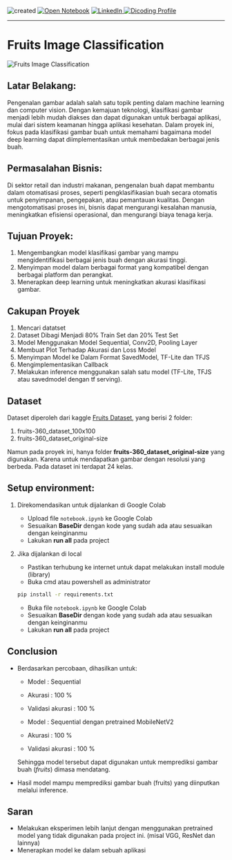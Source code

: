 ![created](https://img.shields.io/badge/created-28/07/2024-blue)
[![Open Notebook](https://img.shields.io/badge/Open_Notebook!-blue?logo=jupyter)](https://maulanakavaldo.github.io/fruits-classification/notebook.html)
<a href="https://www.linkedin.com/in/maulana-kavaldo/" target="_blank">
  <img src="https://img.shields.io/badge/LinkedIn-blue?logo=linkedin" alt="LinkedIn">
</a>
<a href="https://www.dicoding.com/users/mkavaldo/academies" target="_blank">
  <img src="https://img.shields.io/badge/Dicoding_Profile-blue?logo=browser" alt="Dicoding Profile">
</a>

---

# Fruits Image Classification

![Fruits Image Classification](https://github.com/user-attachments/assets/02ceccd3-973d-4b0c-ab38-ff7d726288d5)

## Latar Belakang:
Pengenalan gambar adalah salah satu topik penting dalam machine learning dan computer vision. Dengan kemajuan teknologi, klasifikasi gambar menjadi lebih mudah diakses dan dapat digunakan untuk berbagai aplikasi, mulai dari sistem keamanan hingga aplikasi kesehatan. Dalam proyek ini, fokus pada klasifikasi gambar buah untuk memahami bagaimana model deep learning dapat diimplementasikan untuk membedakan berbagai jenis buah.

## Permasalahan Bisnis:
Di sektor retail dan industri makanan, pengenalan buah dapat membantu dalam otomatisasi proses, seperti pengklasifikasian buah secara otomatis untuk penyimpanan, pengepakan, atau pemantauan kualitas. Dengan mengotomatisasi proses ini, bisnis dapat mengurangi kesalahan manusia, meningkatkan efisiensi operasional, dan mengurangi biaya tenaga kerja.

## Tujuan Proyek:
1. Mengembangkan model klasifikasi gambar yang mampu mengidentifikasi berbagai jenis buah dengan akurasi tinggi.
2. Menyimpan model dalam berbagai format yang kompatibel dengan berbagai platform dan perangkat.
3. Menerapkan deep learning untuk meningkatkan akurasi klasifikasi gambar.

## Cakupan Proyek
1. Mencari datatset
2. Dataset Dibagi Menjadi 80% Train Set dan 20% Test Set
3. Model Menggunakan Model Sequential, Conv2D, Pooling Layer
4. Membuat Plot Terhadap Akurasi dan Loss Model
5. Menyimpan Model ke Dalam Format SavedModel, TF-Lite dan TFJS
6. Mengimplementasikan Callback
7. Melakukan inference menggunakan salah satu model (TF-Lite, TFJS atau savedmodel dengan tf serving).

## Dataset
Dataset diperoleh dari kaggle <a href="https://www.kaggle.com/datasets/moltean/fruits" target='_blank'>Fruits Dataset</a>, yang berisi 2 folder:

1. fruits-360_dataset_100x100
2. fruits-360_dataset_original-size

Namun pada proyek ini, hanya folder **fruits-360_dataset_original-size** yang digunakan. Karena untuk mendapatkan gambar dengan resolusi yang berbeda.
Pada dataset ini terdapat 24 kelas.

## Setup environment:

1. Direkomendasikan untuk dijalankan di Google Colab

    - Upload file `notebook.ipynb` ke Google Colab 
    - Sesuaikan **BaseDir** dengan kode yang sudah ada atau sesuaikan dengan keinginanmu
    - Lakukan **run all** pada project

2. Jika dijalankan di local
    - Pastikan terhubung ke internet untuk dapat melakukan install module (library) 
    - Buka cmd atau powershell as administrator

    ```bash
    pip install -r requirements.txt
    ```
    - Buka file `notebook.ipynb` ke Google Colab 
    - Sesuaikan **BaseDir** dengan kode yang sudah ada atau sesuaikan dengan keinginanmu
    - Lakukan **run all** pada project

 ## Conclusion
 
- Berdasarkan percobaan, dihasilkan untuk:
    - Model              : Sequential
    - Akurasi            : 100 %
    - Validasi akurasi   : 100 %

    - Model              : Sequential dengan pretrained MobileNetV2
    - Akurasi            : 100 %
    - Validasi akurasi   : 100 %

   Sehingga model tersebut dapat digunakan untuk memprediksi gambar buah (_fruits_) dimasa mendatang.
- Hasil model mampu memprediksi gambar buah (fruits) yang diinputkan melalui inference.

## Saran
- Melakukan eksperimen lebih lanjut dengan menggunakan pretrained model yang tidak digunakan pada project ini. (misal VGG, ResNet dan lainnya)
- Menerapkan model ke dalam sebuah aplikasi
